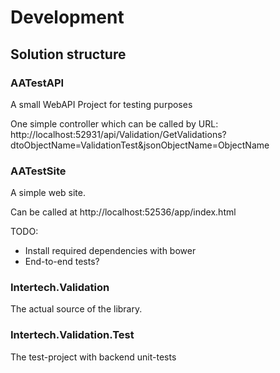 # Development

## Solution structure

### AATestAPI
A small WebAPI Project for testing purposes

One simple controller which can be called by URL: 
http://localhost:52931/api/Validation/GetValidations?dtoObjectName=ValidationTest&jsonObjectName=ObjectName

### AATestSite
A simple web site.

Can be called at http://localhost:52536/app/index.html

TODO:

* Install required dependencies with bower
* End-to-end tests?

### Intertech.Validation
The actual source of the library.

### Intertech.Validation.Test
The test-project with backend unit-tests
